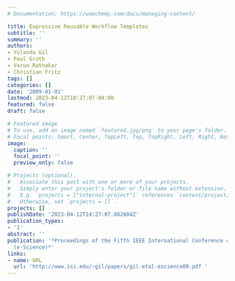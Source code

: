 ```yaml
---
# Documentation: https://wowchemy.com/docs/managing-content/

title: Expressive Reusable Workflow Templates
subtitle: ''
summary: ''
authors:
- Yolanda Gil
- Paul Groth
- Varun Ratnakar
- Christian Fritz
tags: []
categories: []
date: '2009-01-01'
lastmod: 2023-04-12T10:27:07-04:00
featured: false
draft: false

# Featured image
# To use, add an image named `featured.jpg/png` to your page's folder.
# Focal points: Smart, Center, TopLeft, Top, TopRight, Left, Right, BottomLeft, Bottom, BottomRight.
image:
  caption: ''
  focal_point: ''
  preview_only: false

# Projects (optional).
#   Associate this post with one or more of your projects.
#   Simply enter your project's folder or file name without extension.
#   E.g. `projects = ["internal-project"]` references `content/project/deep-learning/index.md`.
#   Otherwise, set `projects = []`.
projects: []
publishDate: '2023-04-12T14:27:07.082684Z'
publication_types:
- '1'
abstract: ''
publication: '*Proceedings of the Fifth IEEE International Conference on e-Science
  (e-Science)*'
links:
- name: URL
  url: 'http://www.isi.edu/~gil/papers/gil-etal-escience09.pdf '
---
```

